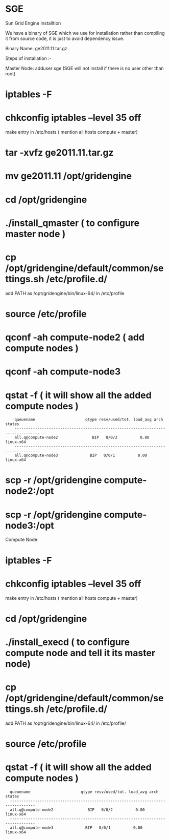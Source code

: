 SGE
===

Sun Grid Engine Installtion

We have a binary of SGE which we use for installation rather than compiling it from source code, it is just to avoid dependency issue.

Binary Name: ge2011.11.tar.gz

Steps of installation :-

Master Node:
 adduser sge (SGE will not install if there is no user other than root)

 # iptables -F

 # chkconfig iptables –level 35 off

 make entry in /etc/hosts ( mention all hosts compute + master)

 # tar -xvfz ge2011.11.tar.gz

 # mv  ge2011.11 /opt/gridengine

 # cd /opt/gridengine

 # ./install_qmaster ( to configure master node )

 # cp /opt/gridengine/default/common/settings.sh /etc/profile.d/

 add PATH as /opt/gridengine/bin/linux-64/ in /etc/profile

 # source /etc/profile

 # qconf -ah compute-node2 ( add compute nodes )

 # qconf -ah compute-node3

 # qstat -f ( it will show all the added compute nodes )

        queuename                      qtype resv/used/tot. load_avg arch          states
        ---------------------------------------------------------------------------------
        all.q@compute-node2               BIP   0/0/2          0.00     linux-x64     
        ---------------------------------------------------------------------------------
        all.q@compute-node3              BIP   0/0/1          0.00     linux-x64     


 # scp -r /opt/gridengine compute-node2:/opt

 # scp -r /opt/gridengine compute-node3:/opt

Compute Node:
 # iptables -F

 # chkconfig iptables –level 35 off

 make entry in /etc/hosts ( mention all hosts compute + master)

 # cd /opt/gridengine

 # ./install_execd ( to configure compute node and tell it its master node)

 # cp /opt/gridengine/default/common/settings.sh /etc/profile.d/

 add PATH as /opt/gridengine/bin/linux-64/ in /etc/profile/

 # source /etc/profile

 # qstat -f ( it will show all the added compute nodes )

      queuename                      qtype resv/used/tot. load_avg arch          states
      ---------------------------------------------------------------------------------
      all.q@compute-node2               BIP   0/0/2          0.00     linux-x64     
      ---------------------------------------------------------------------------------
      all.q@compute-node3              BIP   0/0/1          0.00     linux-x64     
